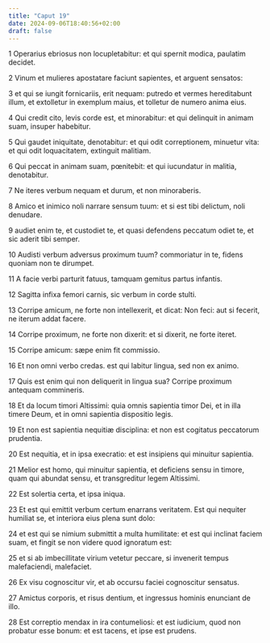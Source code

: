 ```yaml
---
title: "Caput 19"
date: 2024-09-06T18:40:56+02:00
draft: false
---
```




1 Operarius ebriosus non locupletabitur: et qui spernit modica, paulatim decidet.

2 Vinum et mulieres apostatare faciunt sapientes, et arguent sensatos:

3 et qui se iungit fornicariis, erit nequam: putredo et vermes hereditabunt illum, et extolletur in exemplum maius, et tolletur de numero anima eius.

4 Qui credit cito, levis corde est, et minorabitur: et qui delinquit in animam suam, insuper habebitur.

5 Qui gaudet iniquitate, denotabitur: et qui odit correptionem, minuetur vita: et qui odit loquacitatem, extinguit malitiam.

6 Qui peccat in animam suam, pœnitebit: et qui iucundatur in malitia, denotabitur.

7 Ne iteres verbum nequam et durum, et non minoraberis.

8 Amico et inimico noli narrare sensum tuum: et si est tibi delictum, noli denudare.

9 audiet enim te, et custodiet te, et quasi defendens peccatum odiet te, et sic aderit tibi semper.

10 Audisti verbum adversus proximum tuum? commoriatur in te, fidens quoniam non te dirumpet.

11 A facie verbi parturit fatuus, tamquam gemitus partus infantis.

12 Sagitta infixa femori carnis, sic verbum in corde stulti.

13 Corripe amicum, ne forte non intellexerit, et dicat: Non feci: aut si fecerit, ne iterum addat facere.

14 Corripe proximum, ne forte non dixerit: et si dixerit, ne forte iteret.

15 Corripe amicum: sæpe enim fit commissio.

16 Et non omni verbo credas. est qui labitur lingua, sed non ex animo.

17 Quis est enim qui non deliquerit in lingua sua? Corripe proximum antequam commineris.

18 Et da locum timori Altissimi: quia omnis sapientia timor Dei, et in illa timere Deum, et in omni sapientia dispositio legis.

19 Et non est sapientia nequitiæ disciplina: et non est cogitatus peccatorum prudentia.

20 Est nequitia, et in ipsa execratio: et est insipiens qui minuitur sapientia.

21 Melior est homo, qui minuitur sapientia, et deficiens sensu in timore, quam qui abundat sensu, et transgreditur legem Altissimi.

22 Est solertia certa, et ipsa iniqua.

23 Et est qui emittit verbum certum enarrans veritatem. Est qui nequiter humiliat se, et interiora eius plena sunt dolo:

24 et est qui se nimium submittit a multa humilitate: et est qui inclinat faciem suam, et fingit se non videre quod ignoratum est:

25 et si ab imbecillitate virium vetetur peccare, si invenerit tempus malefaciendi, malefaciet.

26 Ex visu cognoscitur vir, et ab occursu faciei cognoscitur sensatus.

27 Amictus corporis, et risus dentium, et ingressus hominis enunciant de illo.

28 Est correptio mendax in ira contumeliosi: et est iudicium, quod non probatur esse bonum: et est tacens, et ipse est prudens.

